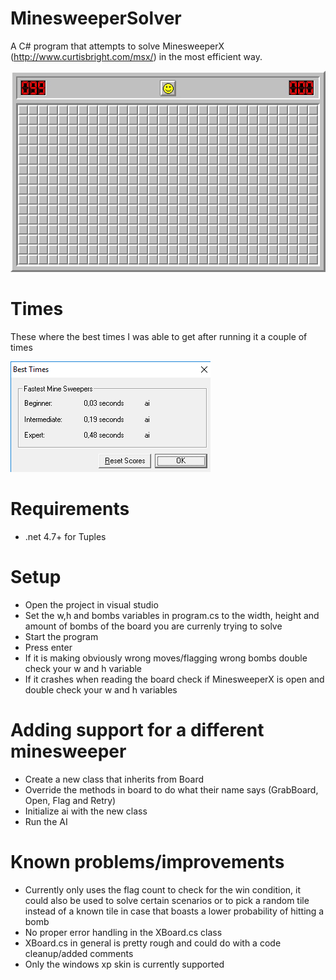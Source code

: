 # MinesweeperSolver
A C# program that attempts to solve MinesweeperX (http://www.curtisbright.com/msx/) in the most efficient way.

![MinesweeperSolver solving expert mode in 2 seconds](https://raw.githubusercontent.com/PresNL/MinesweeperSolver/master/examples/minesweeper.gif)

# Times
These where the best times I was able to get after running it a couple of times

![MinesweeperSolver best times](https://raw.githubusercontent.com/PresNL/MinesweeperSolver/master/examples/times.png)


# Requirements
- .net 4.7+ for Tuples

# Setup
- Open the project in visual studio
- Set the w,h and bombs variables in program.cs to the width, height and amount of bombs of the board you are currenly trying to solve
- Start the program
- Press enter
- If it is making obviously wrong moves/flagging wrong bombs double check your w and h variable
- If it crashes when reading the board check if MinesweeperX is open and double check your w and h variables

# Adding support for a different minesweeper
- Create a new class that inherits from Board
- Override the methods in board to do what their name says (GrabBoard, Open, Flag and Retry)
- Initialize ai with the new class
- Run the AI

# Known problems/improvements
- Currently only uses the flag count to check for the win condition, it could also be used to solve certain scenarios or to pick a random tile instead of a known tile in case that boasts a lower probability of hitting a bomb
- No proper error handling in the XBoard.cs class
- XBoard.cs in general is pretty rough and could do with a code cleanup/added comments
- Only the windows xp skin is currently supported
